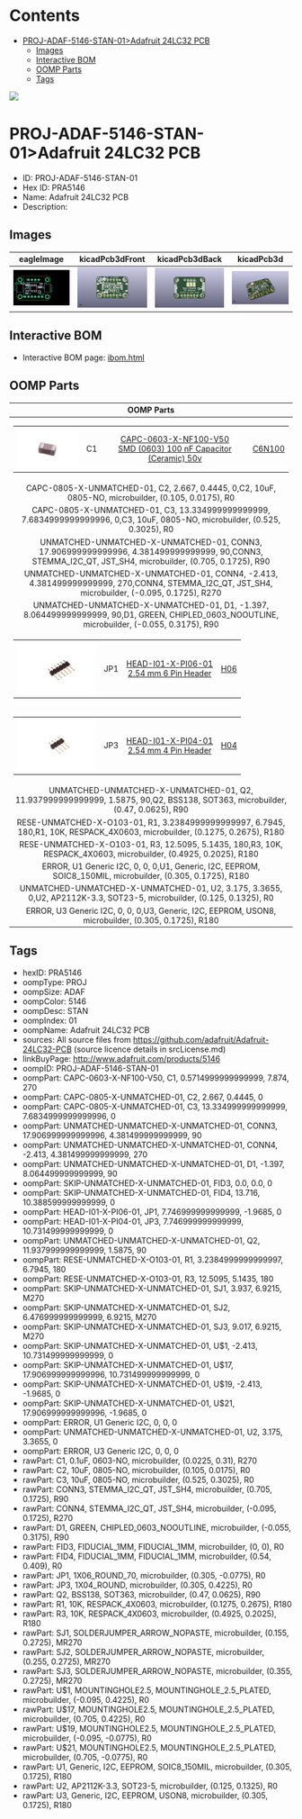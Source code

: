 



Contents
========

* [PROJ-ADAF-5146-STAN-01>Adafruit 24LC32 PCB](#proj-adaf-5146-stan-01adafruit-24lc32-pcb)
	* [Images](#images)
	* [Interactive BOM](#interactive-bom)
	* [OOMP Parts](#oomp-parts)
	* [Tags](#tags)
  
![][im]
# PROJ-ADAF-5146-STAN-01>Adafruit 24LC32 PCB

- ID: PROJ-ADAF-5146-STAN-01
- Hex ID: PRA5146
- Name: Adafruit 24LC32 PCB
- Description: 

## Images
  
  

|eagleImage|kicadPcb3dFront|kicadPcb3dBack|kicadPcb3d|
| :---: | :---: | :---: | :---: |
|[![eagleImage](eagleImage_140.png)](eagleImage_600.png)|[![kicadPcb3dFront](kicadPcb3dFront_140.png)](kicadPcb3dFront_600.png)|[![kicadPcb3dBack](kicadPcb3dBack_140.png)](kicadPcb3dBack_600.png)|[![kicadPcb3d](kicadPcb3d_140.png)](kicadPcb3d_600.png)|

## Interactive BOM

- Interactive BOM page: [ibom.html](kicad/bom/ibom.html)

## OOMP Parts
  

|OOMP Parts|
| :---: |
|<table><tr><td>![CAPC-0603-X-NF100-V50](https://raw.githubusercontent.com/oomlout/oomlout_OOMP_parts/main/CAPC-0603-X-NF100-V50/image_140.jpg)</td><td> C1</td><td>[CAPC-0603-X-NF100-V50<br>SMD (0603) 100 nF Capacitor (Ceramic) 50v](https://github.com/oomlout/oomlout_OOMP_parts/tree/main/CAPC-0603-X-NF100-V50/)</td><td>[C6N100](https://github.com/oomlout/oomlout_OOMP_parts/tree/main/CAPC-0603-X-NF100-V50/)</td></tr></table>|
|CAPC-0805-X-UNMATCHED-01, C2, 2.667, 0.4445, 0,C2, 10uF, 0805-NO, microbuilder, (0.105, 0.0175), R0|
|CAPC-0805-X-UNMATCHED-01, C3, 13.334999999999999, 7.6834999999999996, 0,C3, 10uF, 0805-NO, microbuilder, (0.525, 0.3025), R0|
|UNMATCHED-UNMATCHED-X-UNMATCHED-01, CONN3, 17.906999999999996, 4.381499999999999, 90,CONN3, STEMMA_I2C_QT, JST_SH4, microbuilder, (0.705, 0.1725), R90|
|UNMATCHED-UNMATCHED-X-UNMATCHED-01, CONN4, -2.413, 4.381499999999999, 270,CONN4, STEMMA_I2C_QT, JST_SH4, microbuilder, (-0.095, 0.1725), R270|
|UNMATCHED-UNMATCHED-X-UNMATCHED-01, D1, -1.397, 8.064499999999999, 90,D1, GREEN, CHIPLED_0603_NOOUTLINE, microbuilder, (-0.055, 0.3175), R90|
|<table><tr><td>![HEAD-I01-X-PI06-01](https://raw.githubusercontent.com/oomlout/oomlout_OOMP_parts/main/HEAD-I01-X-PI06-01/image_140.jpg)</td><td> JP1</td><td>[HEAD-I01-X-PI06-01<br>2.54 mm 6 Pin Header](https://github.com/oomlout/oomlout_OOMP_parts/tree/main/HEAD-I01-X-PI06-01/)</td><td>[H06](https://github.com/oomlout/oomlout_OOMP_parts/tree/main/HEAD-I01-X-PI06-01/)</td></tr></table>|
|<table><tr><td>![HEAD-I01-X-PI04-01](https://raw.githubusercontent.com/oomlout/oomlout_OOMP_parts/main/HEAD-I01-X-PI04-01/image_140.jpg)</td><td> JP3</td><td>[HEAD-I01-X-PI04-01<br>2.54 mm 4 Pin Header](https://github.com/oomlout/oomlout_OOMP_parts/tree/main/HEAD-I01-X-PI04-01/)</td><td>[H04](https://github.com/oomlout/oomlout_OOMP_parts/tree/main/HEAD-I01-X-PI04-01/)</td></tr></table>|
|UNMATCHED-UNMATCHED-X-UNMATCHED-01, Q2, 11.937999999999999, 1.5875, 90,Q2, BSS138, SOT363, microbuilder, (0.47, 0.0625), R90|
|RESE-UNMATCHED-X-O103-01, R1, 3.2384999999999997, 6.7945, 180,R1, 10K, RESPACK_4X0603, microbuilder, (0.1275, 0.2675), R180|
|RESE-UNMATCHED-X-O103-01, R3, 12.5095, 5.1435, 180,R3, 10K, RESPACK_4X0603, microbuilder, (0.4925, 0.2025), R180|
|ERROR, U1 Generic I2C, 0, 0, 0,U1, Generic, I2C, EEPROM, SOIC8_150MIL, microbuilder, (0.305, 0.1725), R180|
|UNMATCHED-UNMATCHED-X-UNMATCHED-01, U2, 3.175, 3.3655, 0,U2, AP2112K-3.3, SOT23-5, microbuilder, (0.125, 0.1325), R0|
|ERROR, U3 Generic I2C, 0, 0, 0,U3, Generic, I2C, EEPROM, USON8, microbuilder, (0.305, 0.1725), R180|

## Tags

- hexID: PRA5146
- oompType: PROJ
- oompSize: ADAF
- oompColor: 5146
- oompDesc: STAN
- oompIndex: 01
- oompName: Adafruit 24LC32 PCB
- sources: All source files from https://github.com/adafruit/Adafruit-24LC32-PCB (source licence details in srcLicense.md)
- linkBuyPage: http://www.adafruit.com/products/5146
- oompID: PROJ-ADAF-5146-STAN-01
- oompPart: CAPC-0603-X-NF100-V50, C1, 0.5714999999999999, 7.874, 270
- oompPart: CAPC-0805-X-UNMATCHED-01, C2, 2.667, 0.4445, 0
- oompPart: CAPC-0805-X-UNMATCHED-01, C3, 13.334999999999999, 7.6834999999999996, 0
- oompPart: UNMATCHED-UNMATCHED-X-UNMATCHED-01, CONN3, 17.906999999999996, 4.381499999999999, 90
- oompPart: UNMATCHED-UNMATCHED-X-UNMATCHED-01, CONN4, -2.413, 4.381499999999999, 270
- oompPart: UNMATCHED-UNMATCHED-X-UNMATCHED-01, D1, -1.397, 8.064499999999999, 90
- oompPart: SKIP-UNMATCHED-X-UNMATCHED-01, FID3, 0.0, 0.0, 0
- oompPart: SKIP-UNMATCHED-X-UNMATCHED-01, FID4, 13.716, 10.388599999999999, 0
- oompPart: HEAD-I01-X-PI06-01, JP1, 7.746999999999999, -1.9685, 0
- oompPart: HEAD-I01-X-PI04-01, JP3, 7.746999999999999, 10.731499999999999, 0
- oompPart: UNMATCHED-UNMATCHED-X-UNMATCHED-01, Q2, 11.937999999999999, 1.5875, 90
- oompPart: RESE-UNMATCHED-X-O103-01, R1, 3.2384999999999997, 6.7945, 180
- oompPart: RESE-UNMATCHED-X-O103-01, R3, 12.5095, 5.1435, 180
- oompPart: SKIP-UNMATCHED-X-UNMATCHED-01, SJ1, 3.937, 6.9215, M270
- oompPart: SKIP-UNMATCHED-X-UNMATCHED-01, SJ2, 6.476999999999999, 6.9215, M270
- oompPart: SKIP-UNMATCHED-X-UNMATCHED-01, SJ3, 9.017, 6.9215, M270
- oompPart: SKIP-UNMATCHED-X-UNMATCHED-01, U$1, -2.413, 10.731499999999999, 0
- oompPart: SKIP-UNMATCHED-X-UNMATCHED-01, U$17, 17.906999999999996, 10.731499999999999, 0
- oompPart: SKIP-UNMATCHED-X-UNMATCHED-01, U$19, -2.413, -1.9685, 0
- oompPart: SKIP-UNMATCHED-X-UNMATCHED-01, U$21, 17.906999999999996, -1.9685, 0
- oompPart: ERROR, U1 Generic I2C, 0, 0, 0
- oompPart: UNMATCHED-UNMATCHED-X-UNMATCHED-01, U2, 3.175, 3.3655, 0
- oompPart: ERROR, U3 Generic I2C, 0, 0, 0
- rawPart: C1, 0.1uF, 0603-NO, microbuilder, (0.0225, 0.31), R270
- rawPart: C2, 10uF, 0805-NO, microbuilder, (0.105, 0.0175), R0
- rawPart: C3, 10uF, 0805-NO, microbuilder, (0.525, 0.3025), R0
- rawPart: CONN3, STEMMA_I2C_QT, JST_SH4, microbuilder, (0.705, 0.1725), R90
- rawPart: CONN4, STEMMA_I2C_QT, JST_SH4, microbuilder, (-0.095, 0.1725), R270
- rawPart: D1, GREEN, CHIPLED_0603_NOOUTLINE, microbuilder, (-0.055, 0.3175), R90
- rawPart: FID3, FIDUCIAL_1MM, FIDUCIAL_1MM, microbuilder, (0, 0), R0
- rawPart: FID4, FIDUCIAL_1MM, FIDUCIAL_1MM, microbuilder, (0.54, 0.409), R0
- rawPart: JP1, 1X06_ROUND_70, microbuilder, (0.305, -0.0775), R0
- rawPart: JP3, 1X04_ROUND, microbuilder, (0.305, 0.4225), R0
- rawPart: Q2, BSS138, SOT363, microbuilder, (0.47, 0.0625), R90
- rawPart: R1, 10K, RESPACK_4X0603, microbuilder, (0.1275, 0.2675), R180
- rawPart: R3, 10K, RESPACK_4X0603, microbuilder, (0.4925, 0.2025), R180
- rawPart: SJ1, SOLDERJUMPER_ARROW_NOPASTE, microbuilder, (0.155, 0.2725), MR270
- rawPart: SJ2, SOLDERJUMPER_ARROW_NOPASTE, microbuilder, (0.255, 0.2725), MR270
- rawPart: SJ3, SOLDERJUMPER_ARROW_NOPASTE, microbuilder, (0.355, 0.2725), MR270
- rawPart: U$1, MOUNTINGHOLE2.5, MOUNTINGHOLE_2.5_PLATED, microbuilder, (-0.095, 0.4225), R0
- rawPart: U$17, MOUNTINGHOLE2.5, MOUNTINGHOLE_2.5_PLATED, microbuilder, (0.705, 0.4225), R0
- rawPart: U$19, MOUNTINGHOLE2.5, MOUNTINGHOLE_2.5_PLATED, microbuilder, (-0.095, -0.0775), R0
- rawPart: U$21, MOUNTINGHOLE2.5, MOUNTINGHOLE_2.5_PLATED, microbuilder, (0.705, -0.0775), R0
- rawPart: U1, Generic, I2C, EEPROM, SOIC8_150MIL, microbuilder, (0.305, 0.1725), R180
- rawPart: U2, AP2112K-3.3, SOT23-5, microbuilder, (0.125, 0.1325), R0
- rawPart: U3, Generic, I2C, EEPROM, USON8, microbuilder, (0.305, 0.1725), R180



[im]: kicadPcb3d_450.png
